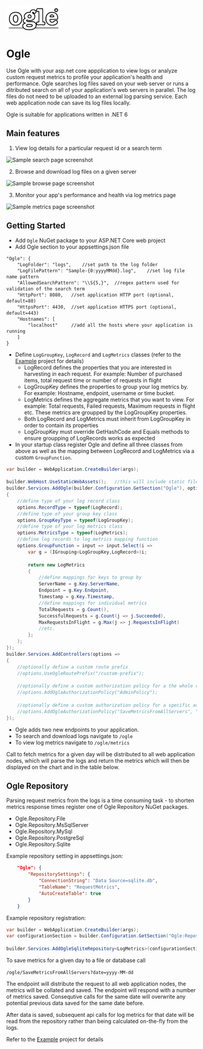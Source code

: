 <picture>
  <source media="(prefers-color-scheme: dark)" srcset="ogle-inverted.svg" />
  <source media="(prefers-color-scheme: light)" srcset="ogle.svg" />
  <img src="ogle.svg" width="144" height="70"/>
</picture>

# Ogle
Use Ogle with your asp.net core appplication to view logs or analyze custom request metrics to profile your application's health and performance.
Ogle searches log files saved on your web server or runs a ditributed search on all of your application's web servers in parallel.
The log files do not need to be uploaded to an external log parsing service. Each web application node can save its log files locally.

Ogle is suitable for applications written in .NET 6

## Main features
1. View log details for a particular request id or a search term

![Sample search page screenshot](https://cdn.jsdelivr.net/gh/kurtcz/ogle/docs/search.png)

2. Browse and download log files on a given server

![Sample browse page screenshot](https://cdn.jsdelivr.net/gh/kurtcz/ogle/docs/browse.png)

3. Monitor your app's performance and health via log metrics page

![Sample metrics page screenshot](https://cdn.jsdelivr.net/gh/kurtcz/ogle/docs/metrics.png)

## Getting Started
- Add `Ogle` NuGet package to your ASP.NET Core web project
- Add Ogle section to your appsettings.json file
```jsonc
"Ogle": {
    "LogFolder": "logs",    //set path to the log folder
    "LogFilePattern": "Sample-{0:yyyyMMdd}.log",    //set log file name pattern
    "AllowedSearchPattern": "\\S{5,}",  //regex pattern used for validation of the search term
    "HttpPort": 8080,   //set application HTTP port (optional, default=80)
    "HttpsPort": 4430,  //set application HTTPS port (optional, default=443)
    "Hostnames": [
        "localhost"     //add all the hosts where your application is running
    ]
}
```
- Define `LogGroupKey`, `LogRecord` and `LogMetrics` classes (refer to the [Example](../Example) project for details)
  - LogRecord defines the properties that you are interested in harvesting in each request. For example: Number of purchased items, total request time or number of requests in flight
  - LogGroupKey defines the properties to group your log metrics by. For example: Hostname, endpoint, username or time bucket.
  - LogMetrics defines the aggregate metrics that you want to view. For example: Total requests, Failed requests, Maximum requests in flight etc. These metrics are groupped by the LogGroupKey properties.
  - Both LogRecord and LogMetrics must inherit from LogGroupKey in order to contain its properties
  - LogGroupKey must override GetHashCode and Equals methods to ensure groupping of LogRecords works as expected
- In your startup class register Ogle and define all three classes from above as well as the mapping between LogRecord and LogMetrics via a custom `GroupFunction`.
```C#
var builder = WebApplication.CreateBuilder(args);

builder.WebHost.UseStaticWebAssets();   //this will include static files bundled inside Ogle in non development environments
builder.Services.AddOgle(builder.Configuration.GetSection("Ogle"), options =>
{
    //define type of your log record class
    options.RecordType = typeof(LogRecord);
    //define type of your group key class
    options.GroupKeyType = typeof(LogGroupKey);
    //define type of your log metrics class
    options.MetricsType = typeof(LogMetrics);
    //define log records to log metrics mapping function
    options.GroupFunction = input => input.Select(i =>
        var g = (IGrouping<LogGroupKey,LogRecord>)i;

        return new LogMetrics
        {
            //define mappings for keys to group by
            ServerName = g.Key.ServerName,
            Endpoint = g.Key.Endpoint,
            Timestamp = g.Key.Timestamp,
            //define mappings for individual metrics
            TotalRequests = g.Count(),
            SuccessfulRequests = g.Count(j => j.Succeeded),
            MaxRequestsInFlight = g.Max(j => j.RequestsInFlight)
            //etc.
        };
    );    
});
builder.Services.AddControllers(options =>
{
    //optionally define a custom route prefix
    //options.UseOgleRoutePrefix("/custom-prefix");

    //optionally define a custom authorization policy for a the whole controller
    //options.AddOgleAuthorizationPolicy("AdminPolicy");

    //optionally define a custom authorization policy for a specific action
    //options.AddOgleAuthorizationPolicy("SaveMetricsFromAllServers", "AdminPolicy");
});
```
- Ogle adds two new endpoints to your application.
- To search and download logs navigate to `/ogle`
- To view log metrics navigate to `/ogle/metrics`

Call to fetch metrics for a given day will be distributed to all web application nodes, which will parse the logs and return the metrics which will then be displayed on the chart and in the table below.

## Ogle Repository
Parsing request metrics from the logs is a time consuming task - to shorten metrics response times register one of Ogle Repository NuGet packages. 

- Ogle.Repository.File
- Ogle.Repository.MsSqlServer
- Ogle.Repository.MySql
- Ogle.Repository.PostgreSql
- Ogle.Repository.Sqlite

Example repository setting in appsettings.json:
```json
    "Ogle": {
        "RepositorySettings": {
            "ConnectionString": "Data Source=sqlite.db",
            "TableName": "RequestMetrics",
            "AutoCreateTable": true
        }
    }
```

Example repository registration:
```C#
var builder = WebApplication.CreateBuilder(args);
var configurationSection = builder.Configuration.GetSection("Ogle:RepositorySettings");

builder.Services.AddOgleSqliteRepository<LogMetrics>(configurationSection);
```

To save metrics for a given day to a file or database call

`/ogle/SaveMetricsFromAllServers?date=yyyy-MM-dd`

The endpoint will distribute the request to all web application nodes, the metrics will be collated and saved. The endpoint will respond with a number of metrics saved. Consequtive calls for the same date will overwrite any potential previous data saved for the same date before.

After data is saved, subsequent api calls for log metrics for that date will be read from the repository rather than being calculated on-the-fly from the logs.

Refer to the [Example](../Example) project for details